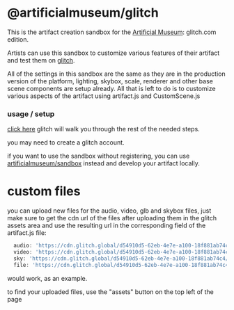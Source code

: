 # @artificialmuseum/glitch

This is the artifact creation sandbox for the [Artificial Museum](https://artificialmuseum.com): glitch.com edition.

Artists can use this sandbox to customize various features of their artifact and test them on [glitch](https://glitch.com).

All of the settings in this sandbox are the same as they are in the production version of the platform,
lighting, skybox, scale, renderer and other base scene components are setup already.
All that is left to do is to customize various aspects of the artifact using artifact.js and CustomScene.js

### usage / setup

[click here](https://glitch.com/edit/#!/remix/armsandbox)
glitch will walk you through the rest of the needed steps.

you may need to create a glitch account.

if you want to use the sandbox without registering, you can use [artificialmuseum/sandbox](https://github.com/artificialmuseum/sandbox/) instead and develop your artifact locally.

# custom files

you can upload new files for the audio, video, glb and skybox files,
just make sure to get the cdn url of the files after uploading them in the glitch assets area
and use the resulting url in the corresponding field of the artifact.js file:

```js
  audio: 'https://cdn.glitch.global/d54910d5-62eb-4e7e-a100-18f881ab74c4/artifact.mp3?v=1678893678952',
  video: 'https://cdn.glitch.global/d54910d5-62eb-4e7e-a100-18f881ab74c4/artifact.mp4?v=1678893692297',
  sky: 'https://cdn.glitch.global/d54910d5-62eb-4e7e-a100-18f881ab74c4/default.jpg?v=1678892582446',
  file: 'https://cdn.glitch.global/d54910d5-62eb-4e7e-a100-18f881ab74c4/cube.glb?v=1679256200503',
```

would work, as an example.

to find your uploaded files, use the "assets" button on the top left of the page